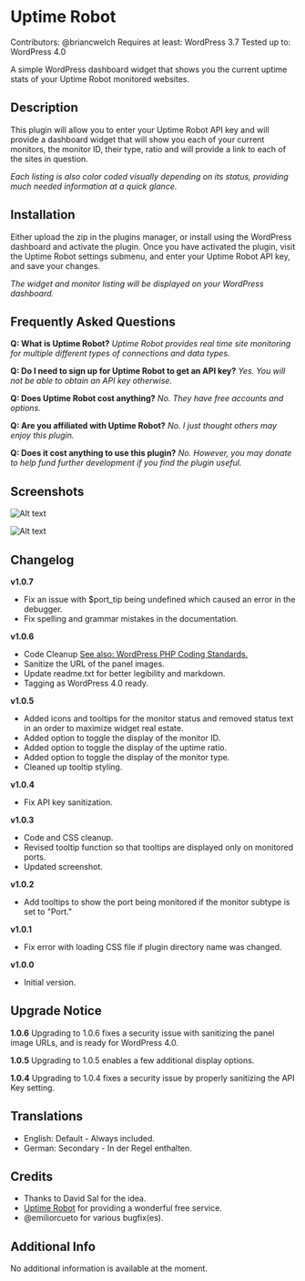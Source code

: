 # Uptime Robot #
Contributors: @briancwelch
Requires at least: WordPress 3.7
Tested up to: WordPress 4.0


A simple WordPress dashboard widget that shows you the current uptime stats of your Uptime Robot monitored websites.

## Description ##
This plugin will allow you to enter your Uptime Robot API key and will provide a dashboard widget that will show you each of your current monitors, the monitor ID, their type, ratio and will provide a link to each of the sites in question.

*Each listing is also color coded visually depending on its status, providing much needed information at a quick glance.*


## Installation ##
Either upload the zip in the plugins manager, or install using the WordPress dashboard and activate the plugin.
Once you have activated the plugin, visit the Uptime Robot settings submenu, and enter your Uptime Robot API key, and save your changes.

*The widget and monitor listing will be displayed on your WordPress dashboard.*


## Frequently Asked Questions ##
**Q: What is Uptime Robot?**
*Uptime Robot provides real time site monitoring for multiple different types of connections and data types.*

**Q: Do I need to sign up for Uptime Robot to get an API key?**
*Yes.  You will not be able to obtain an API key otherwise.*

**Q: Does Uptime Robot cost anything?**
*No.  They have free accounts and options.*

**Q: Are you affiliated with Uptime Robot?**
*No.  I just thought others may enjoy this plugin.*

**Q: Does it cost anything to use this plugin?**
*No.  However, you may donate to help fund further development if you find the plugin useful.*


## Screenshots ##
![Alt text](https://github.com/briancwelch/uptime_robot/blob/screenshots/screenshot-1.png?raw=true "Dashboard Widget")

![Alt text](https://github.com/briancwelch/uptime_robot/blob/screenshots/screenshot-2.png?raw=true "Settings")


## Changelog ##
**v1.0.7**
- Fix an issue with $port_tip being undefined which caused an error in the debugger.
- Fix spelling and grammar mistakes in the documentation.

**v1.0.6**
- Code Cleanup [See also: WordPress PHP Coding Standards.](http://make.wordpress.org/core/handbook/coding-standards/php/)
- Sanitize the URL of the panel images.
- Update readme.txt for better legibility and markdown.
- Tagging as WordPress 4.0 ready.

**v1.0.5**
- Added icons and tooltips for the monitor status and removed status text in an order to maximize widget real estate.
- Added option to toggle the display of the monitor ID.
- Added option to toggle the display of the uptime ratio.
- Added option to toggle the display of the monitor type.
- Cleaned up tooltip styling.

**v1.0.4**
- Fix API key sanitization.

**v1.0.3**
- Code and CSS cleanup.  
- Revised tooltip function so that tooltips are displayed only on monitored ports.  
- Updated screenshot.

**v1.0.2**
- Add tooltips to show the port being monitored if the monitor subtype is set to "Port."

**v1.0.1**
- Fix error with loading CSS file if plugin directory name was changed.

**v1.0.0**
- Initial version.


## Upgrade Notice ##
**1.0.6**
Upgrading to 1.0.6 fixes a security issue with sanitizing the panel image URLs, and is ready for WordPress 4.0.

**1.0.5**
Upgrading to 1.0.5 enables a few additional display options.

**1.0.4**
Upgrading to 1.0.4 fixes a security issue by properly sanitizing the API Key setting.


## Translations ##
* English: Default - Always included.
* German: Secondary - In der Regel enthalten.


## Credits ##
* Thanks to David Sal for the idea.
* [Uptime Robot](http://www.uptimerobot.com/) for providing a wonderful free service.
* @emiliorcueto for various bugfix(es).


## Additional Info ##
No additional information is available at the moment.